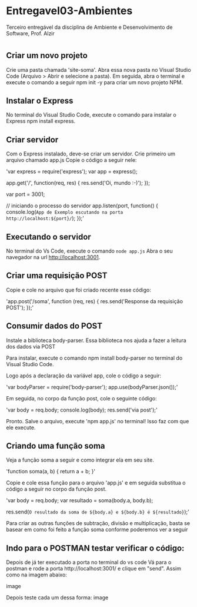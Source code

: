 # Entregavel03-Ambientes
Terceiro entregável da disciplina de Ambiente e Desenvolvimento de Software, Prof. Alzir
#
## Criar um novo projeto
Crie uma pasta chamada 'site-soma'.
Abra essa nova pasta no Visual Studio Code (Arquivo > Abrir e selecione a pasta).
Em seguida, abra o terminal e execute o comando a seguir npm init -y para criar um novo projeto NPM.

## Instalar o Express
No terminal do Visual Studio Code, execute o comando para instalar o Express npm install express.

## Criar servidor
Com o Express instalado, deve-se criar um servidor.
Crie primeiro um arquivo chamado app.js
Copie o código a seguir nele:

'var express = require('express');
var app = express();

app.get('/', function(req, res) {
  res.send('Oi, mundo :-)');
});

var port = 3001;

// iniciando o processo do servidor
app.listen(port, function() {
  console.log(`App de Exemplo escutando na porta http://localhost:${port}/`);
});' 

## Executando o servidor
No terminal do Vs Code, execute o comando `node app.js` 
Abra o seu navegador na url [http://localhost:3001](http://localhost:3001).

## Criar uma requisição POST
Copie e cole no arquivo que foi criado recente esse código:

'app.post('/soma', function (req, res) {
  res.send('Response da requisição POST');
});'

## Consumir dados do POST
Instale a biblioteca body-parser. Essa biblioteca nos ajuda a fazer a leitura dos dados via POST

Para instalar, execute o comando npm install body-parser no terminal do Visual Studio Code.

Logo após a declaração da variável app, cole o código a seguir:

'var bodyParser = require('body-parser');
app.use(bodyParser.json());'

Em seguida, no corpo da função post, cole o seguinte código:

'var body = req.body;
console.log(body);
res.send('via post');'

Pronto. Salve o arquivo, execute 'npm app.js' no terminal! Isso faz com que ele execute.

## Criando uma função soma
Veja a função soma a seguir e como integrar ela em seu site.

'function soma(a, b) {
  return a + b;
}'

Copie e cole essa função para o arquivo 'app.js' e em seguida substitua o código a seguir no corpo da função post.

'var body = req.body;
var resultado = soma(body.a, body.b);

res.send(`O resultado da soma de ${body.a} e ${body.b} é ${resultado}`);'

Para criar as outras funções de subtração, divisão e multiplicação, basta se basear em como foi feito a função soma conforme poderemos ver a seguir

## Indo para o POSTMAN testar verificar o código:
Depois de já ter executado a porta no terminal do vs code
Vá para o postman e rode a porta http://localhost:3001/ e clique em "send". Assim como na imagem abaixo: 

image

Depois teste cada um dessa forma: image
